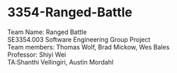 # 3354-Ranged-Battle
Team Name: Ranged Battle <br />
SE3354.003 Software Engineering Group Project <br />
Team members: Thomas Wolf, Brad Mickow, Wes Bales <br />
Professor: Shiyi Wei <br />
TA:Shanthi Vellingiri, Austin Mordahl <br />
